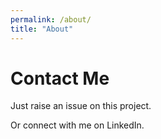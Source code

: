 ```yaml
---
permalink: /about/
title: "About"
---
```


# Contact Me

Just raise an issue on this project.

Or connect with me on LinkedIn.
